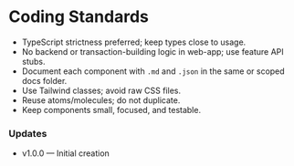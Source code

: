 # Coding Standards

- TypeScript strictness preferred; keep types close to usage.
- No backend or transaction-building logic in web-app; use feature API stubs.
- Document each component with `.md` and `.json` in the same or scoped docs folder.
- Use Tailwind classes; avoid raw CSS files.
- Reuse atoms/molecules; do not duplicate.
- Keep components small, focused, and testable.

### Updates
- v1.0.0 — Initial creation

